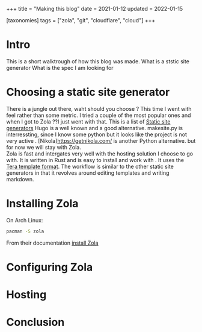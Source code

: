 +++
title = "Making this blog"
date = 2021-01-12
updated = 2022-01-15

[taxonomies]
tags = ["zola", "git", "cloudflare", "cloud"]
+++

# Intro

This is a short walktrough of how this blog was made.
What is a ststic site generator
What is the spec I am looking for

# Choosing a static site generator

There is a jungle out there, waht should you choose ?
This time I went with feel rather than some metric. I tried a couple of the most popular ones and when I got to Zola ??I just went with that.
This is a list of [Static site generators](https://jamstack.org/generators/)
Hugo is a well known and a good alternative.
makesite.py is interressting, since I know some python but it looks like the project is not very active . [Nikola]https://getnikola.com/ is another Python alternative. but for now we will stay with Zola.  
Zola is fast and intergates very well with the hosting solution I choose to go with. It is written in Rust and is easy to install and work with . It uses the [Tera template format](https://github.com/Keats/tera). The workflow is similar to the other static site generators in that it revolves around editing templates and writing markdown.

# Installing Zola

On Arch Linux:

```sh
pacman -S zola
```
From their documentation [install Zola](https://www.getzola.org/documentation/getting-started/installation/)


# Configuring Zola

# Hosting

# Conclusion